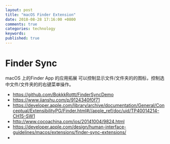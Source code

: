 ```yaml
---
layout: post
title: "macOS Finder Extension"
date: 2018-08-28 17:16:00 +0800
comments: true
categories: technology
keywords: 
published: true
---
```



# Finder Sync
macOS 上的Finder App 的应用拓展 可以控制显示文件/文件夹的的图标，控制选中文件/文件夹的的右键菜单操作。
- https://github.com/BokkkRottt/FinderSyncDemo
- https://www.jianshu.com/p/9124340f0f71
- https://developer.apple.com/library/archive/documentation/General/Conceptual/ExtensibilityPG/Finder.html#//apple_ref/doc/uid/TP40014214-CH15-SW1
- http://www.cocoachina.com/ios/20141004/9824.html
- https://developer.apple.com/design/human-interface-guidelines/macos/extensions/finder-sync-extensions/
- 
 
